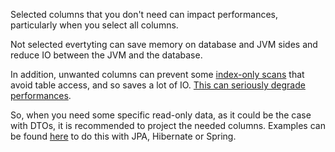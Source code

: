 Selected columns that you don't need can impact performances, particularly when you select all columns.<br>

Not selected evertyting can save memory on database and JVM sides and reduce IO between the JVM and the database.

In addition, unwanted columns can prevent some [index-only scans](https://use-the-index-luke.com/sql/clustering/index-only-scan-covering-index) that avoid table access, and so saves a lot of IO. [This can seriously degrade performances](https://use-the-index-luke.com/blog/2013-08/its-not-about-the-star-stupid).<br>

So, when you need some specific read-only data, as it could be the case with DTOs, it is recommended to project the needed columns. Examples can be found [here](https://github.com/AnghelLeonard/Hibernate-SpringBoot) to do this with JPA, Hibernate or Spring.